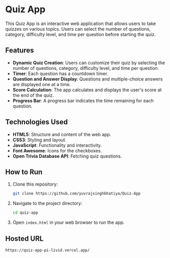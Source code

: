# Quiz App

This Quiz App is an interactive web application that allows users to take quizzes on various topics. Users can select the number of questions, category, difficulty level, and time per question before starting the quiz.

## Features

- **Dynamic Quiz Creation**: Users can customize their quiz by selecting the number of questions, category, difficulty level, and time per question.
- **Timer**: Each question has a countdown timer.
- **Question and Answer Display**: Questions and multiple-choice answers are displayed one at a time.
- **Score Calculation**: The app calculates and displays the user's score at the end of the quiz.
- **Progress Bar**: A progress bar indicates the time remaining for each question.

## Technologies Used

- **HTML5**: Structure and content of the web app.
- **CSS3**: Styling and layout.
- **JavaScript**: Functionality and interactivity.
- **Font Awesome**: Icons for the checkboxes.
- **Open Trivia Database API**: Fetching quiz questions.

## How to Run

1. Clone this repository:
    ```bash
    git clone https://github.com/yuvrajsinghbhatiya/Quiz-App
    ```
2. Navigate to the project directory:
    ```bash
    cd quiz-app
    ```
3. Open `index.html` in your web browser to run the app.


## Hosted URL

    https://quiz-app-pi-livid.vercel.app/
    
